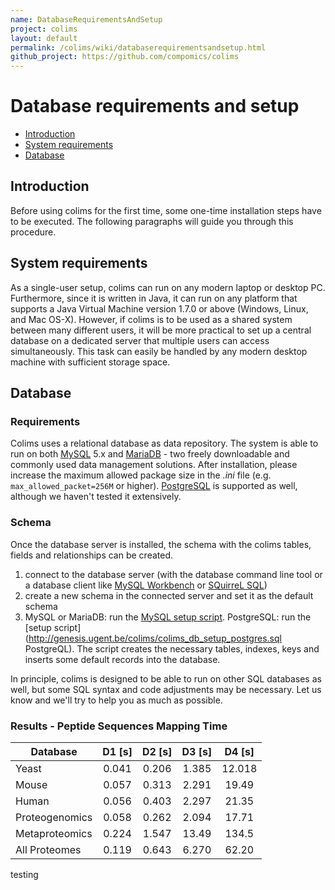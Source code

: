 ```yaml
---
name: DatabaseRequirementsAndSetup
project: colims
layout: default
permalink: /colims/wiki/databaserequirementsandsetup.html
github_project: https://github.com/compomics/colims
---
```


# Database requirements and setup 
 
  * [Introduction](#introduction)
  * [System requirements](#system-requirements)
  * [Database](#database)

## Introduction

Before using colims for the first time, some one-time installation steps have to be executed. The following paragraphs will guide you through this procedure.

## System requirements

As a single-user setup, colims can run on any modern laptop or desktop PC. Furthermore, since it is written in Java, it can run on any platform that supports a Java Virtual Machine version 1.7.0 or above (Windows, Linux, and Mac OS-X). However, if colims is to be used as a shared system between many different users, it will be more practical to set up a central database on a dedicated server that multiple users can access simultaneously. This task can easily be handled by any modern desktop machine with sufficient storage space.  

## Database

### Requirements
Colims uses a relational database as data repository. The system is able to run on both [MySQL](http://dev.mysql.com/) 5.x and [MariaDB](https://mariadb.org/en/) - two freely downloadable and commonly used data management solutions. After installation, please increase the maximum allowed package size in the *.ini* file (e.g. `max_allowed_packet=256M` or higher). [PostgreSQL](http://dev.mysql.com/) is supported as well, although we haven't tested it extensively.

### Schema
Once the database server is installed, the schema with the colims tables, fields and relationships can be created.

  1. connect to the database server (with the database command line tool or a database client like [MySQL Workbench](http://www.mysql.com/products/workbench/) or [SQuirreL SQL](http://www.squirrelsql.org/))
  2. create a new schema in the connected server and set it as the default schema
  3. MySQL or MariaDB: run the [MySQL setup script](http://genesis.ugent.be/colims/colims_db_setup.sql). PostgreSQL: run the [setup script](http://genesis.ugent.be/colims/colims_db_setup_postgres.sql PostgreQL). The script creates the necessary tables, indexes, keys and inserts some default records into the database.

In principle, colims is designed to be able to run on other SQL databases as well, but some SQL syntax and code adjustments may be necessary. Let us know and we'll try to help you as much as possible.

### Results - Peptide Sequences Mapping Time ###


| Database      | D1 [s] | D2 [s] | D3 [s] | D4 [s] |
| ------------- |:------:| :-----:| :-----:| :-----:|
| Yeast | 0.041 | 0.206 | 1.385 | 12.018 |
| Mouse | 0.057 |0.313 | 2.291 |19.49 |
| Human | 0.056 | 0.403 | 2.297 | 21.35 |
| Proteogenomics | 0.058 | 0.262 | 2.094 | 17.71 |
| Metaproteomics | 0.224 | 1.547 | 13.49 | 134.5 |
| All Proteomes | 0.119 | 0.643 | 6.270 | 62.20 |


testing